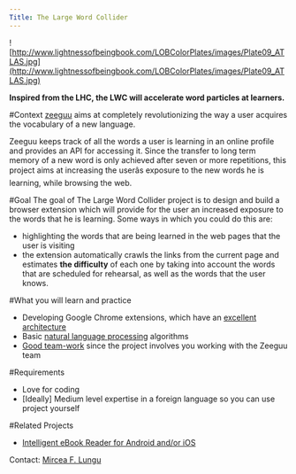 ```yaml
---
Title: The Large Word Collider
---
```


![http://www.lightnessofbeingbook.com/LOBColorPlates/images/Plate09_ATLAS.jpg](http://www.lightnessofbeingbook.com/LOBColorPlates/images/Plate09_ATLAS.jpg)

**Inspired from the LHC, the LWC will accelerate word particles at learners.**

#Context
[zeeguu](https://www.zeeguu.org) aims at completely revolutionizing the way a user acquires the vocabulary of a new language. 

Zeeguu keeps track of all the words a user is learning in an online profile and provides an API for accessing it. Since the transfer to long term memory of a new word is only achieved after seven or more repetitions, this project aims at increasing the userâs exposure to the new words he is learning, while browsing the web. 

#Goal
The goal of The Large Word Collider project is to design and build a browser extension which will provide for the user an increased exposure to the words that he is learning. Some ways in which you could do this are: 

-  highlighting the words that are being learned in the web pages that the user is visiting 
-  the extension automatically crawls the links from the current page and estimates **the difficulty** of each one by taking into account the words that are scheduled for rehearsal, as well as the words that the user knows.

#What you will learn and practice

-  Developing Google Chrome extensions, which have an [excellent architecture](https://developer.chrome.com/extensions/index)
-  Basic [natural language processing](http://norvig.com/ngrams/) algorithms
-  [Good team-work](http://losingit65.files.wordpress.com/2014/01/nerd-party.png) since the project involves you working with the Zeeguu team

#Requirements

-  Love for coding
-  [Ideally] Medium level expertise in a foreign language so you can use project yourself


#Related Projects

-  [Intelligent eBook Reader for Android and/or iOS](%base_url%/wiki/projects/mastersbachelorsprojects/ebookreaderandroid) 


Contact: [Mircea F. Lungu](%base_url%/staff/mircea)
